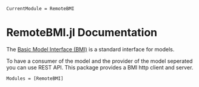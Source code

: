 ```@meta
CurrentModule = RemoteBMI
```

# RemoteBMI.jl Documentation

The [Basic Model Interface (BMI)](https://bmi.readthedocs.io/en/stable/) is a standard interface for models.

To have a consumer of the model and the provider of the model seperated you can use REST API.
This package provides a BMI http client and server.

```@autodocs
Modules = [RemoteBMI]
```
